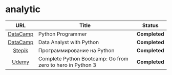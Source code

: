 # analytic
<table>
<thead>
<tr>
<th align="center">URL</th>
<th>Title</th>
<th align="center">Status</th>
</tr>
</thead>
<tbody>
<tr>
<td align="center"><a href="https://www.datacamp.com/tracks/python-programmer" rel="nofollow">DataCamp</a></td>
<td>Python Programmer</td>
<td align="center"><strong>Completed</strong></td>
</tr>
<tr>
<td align="center"><a href="https://www.datacamp.com/tracks/data-analyst-with-python" rel="nofollow">DataCamp</a></td>
<td>Data Analyst with Python</td>
<td align="center"><strong>Completed</strong></td>
</tr>
<tr>
<td align="center"><a href="https://stepik.org/course/67" rel="nofollow">Stepik</a></td>
<td>Программирование на Python</td>
<td align="center"><strong>Completed</strong></td>
</tr>
<tr>
<td align="center"><a href="https://www.udemy.com/complete-python-bootcamp/" rel="nofollow">Udemy</a></td>
<td>Complete Python Bootcamp: Go from zero to hero in Python 3</td>
<td align="center"><strong>Completed</strong></td>
</tr>
</tbody>
</table>
